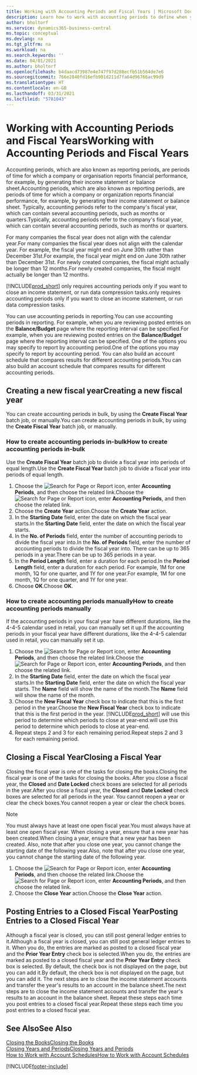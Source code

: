 ```yaml
---
title: Working with Accounting Periods and Fiscal Years | Microsoft Docs
description: Learn how to work with accounting periods to define when your company reports financial performance.
author: bholtorf
ms.service: dynamics365-business-central
ms.topic: conceptual
ms.devlang: na
ms.tgt_pltfrm: na
ms.workload: na
ms.search.keywords: ''
ms.date: 04/01/2021
ms.author: bholtorf
ms.openlocfilehash: b4daacd73987e4e747f97d288ecfb51b564de7e6
ms.sourcegitcommit: 766e2840fd16efb901d211d7fa64d96766ac99d9
ms.translationtype: HT
ms.contentlocale: en-GB
ms.lasthandoff: 03/31/2021
ms.locfileid: "5781043"
---
```

# <a name="working-with-accounting-periods-and-fiscal-years"></a><span data-ttu-id="75e2b-103">Working with Accounting Periods and Fiscal Years</span><span class="sxs-lookup"><span data-stu-id="75e2b-103">Working with Accounting Periods and Fiscal Years</span></span>

<span data-ttu-id="75e2b-104">Accounting periods, which are also known as reporting periods, are periods of time for which a company or organisation reports financial performance, for example, by generating their income statement or balance sheet.</span><span class="sxs-lookup"><span data-stu-id="75e2b-104">Accounting periods, which are also known as reporting periods, are periods of time for which a company or organization reports financial performance, for example, by generating their income statement or balance sheet.</span></span> <span data-ttu-id="75e2b-105">Typically, accounting periods refer to the company's fiscal year, which can contain several accounting periods, such as months or quarters.</span><span class="sxs-lookup"><span data-stu-id="75e2b-105">Typically, accounting periods refer to the company's fiscal year, which can contain several accounting periods, such as months or quarters.</span></span>

<span data-ttu-id="75e2b-106">For many companies the fiscal year does not align with the calendar year.</span><span class="sxs-lookup"><span data-stu-id="75e2b-106">For many companies the fiscal year does not align with the calendar year.</span></span> <span data-ttu-id="75e2b-107">For example, the fiscal year might end on June 30th rather than December 31st.</span><span class="sxs-lookup"><span data-stu-id="75e2b-107">For example, the fiscal year might end on June 30th rather than December 31st.</span></span> <span data-ttu-id="75e2b-108">For newly created companies, the fiscal might actually be longer than 12 months.</span><span class="sxs-lookup"><span data-stu-id="75e2b-108">For newly created companies, the fiscal might actually be longer than 12 months.</span></span>  

[!INCLUDE[prod_short](includes/prod_short.md)] <span data-ttu-id="75e2b-109">only requires accounting periods only if you want to close an income statement, or run data compression tasks.</span><span class="sxs-lookup"><span data-stu-id="75e2b-109">only requires accounting periods only if you want to close an income statement, or run data compression tasks.</span></span> 

<span data-ttu-id="75e2b-110">You can use accounting periods in reporting.</span><span class="sxs-lookup"><span data-stu-id="75e2b-110">You can use accounting periods in reporting.</span></span> <span data-ttu-id="75e2b-111">For example, when you are reviewing posted entries on the **Balance/Budget** page where the reporting interval can be specified.</span><span class="sxs-lookup"><span data-stu-id="75e2b-111">For example, when you are reviewing posted entries on the **Balance/Budget** page where the reporting interval can be specified.</span></span> <span data-ttu-id="75e2b-112">One of the options you may specify to report by accounting period.</span><span class="sxs-lookup"><span data-stu-id="75e2b-112">One of the options you may specify to report by accounting period.</span></span> <span data-ttu-id="75e2b-113">You can also build an account schedule that compares results for different accounting periods.</span><span class="sxs-lookup"><span data-stu-id="75e2b-113">You can also build an account schedule that compares results for different accounting periods.</span></span>

## <a name="creating-a-new-fiscal-year"></a><span data-ttu-id="75e2b-114">Creating a new fiscal year</span><span class="sxs-lookup"><span data-stu-id="75e2b-114">Creating a new fiscal year</span></span>

<span data-ttu-id="75e2b-115">You can create accounting periods in bulk, by using the **Create Fiscal Year** batch job, or manually.</span><span class="sxs-lookup"><span data-stu-id="75e2b-115">You can create accounting periods in bulk, by using the **Create Fiscal Year** batch job, or manually.</span></span>

### <a name="how-to-create-accounting-periods-in-bulk"></a><span data-ttu-id="75e2b-116">How to create accounting periods in-bulk</span><span class="sxs-lookup"><span data-stu-id="75e2b-116">How to create accounting periods in-bulk</span></span>

<span data-ttu-id="75e2b-117">Use the **Create Fiscal Year** batch job to divide a fiscal year into periods of equal length.</span><span class="sxs-lookup"><span data-stu-id="75e2b-117">Use the **Create Fiscal Year** batch job to divide a fiscal year into periods of equal length.</span></span>  

1. <span data-ttu-id="75e2b-118">Choose the ![Search for Page or Report](media/ui-search/search_small.png "Search for Page or Report icon") icon, enter **Accounting Periods**, and then choose the related link.</span><span class="sxs-lookup"><span data-stu-id="75e2b-118">Choose the ![Search for Page or Report](media/ui-search/search_small.png "Search for Page or Report icon") icon, enter **Accounting Periods**, and then choose the related link.</span></span>  
2. <span data-ttu-id="75e2b-119">Choose the **Create Year** action.</span><span class="sxs-lookup"><span data-stu-id="75e2b-119">Choose the **Create Year** action.</span></span>  <!--What about the Scheduling option? Should we mention that? There's also the Report Output Type field...-->
3. <span data-ttu-id="75e2b-120">In the **Starting Date** field, enter the date on which the fiscal year starts.</span><span class="sxs-lookup"><span data-stu-id="75e2b-120">In the **Starting Date** field, enter the date on which the fiscal year starts.</span></span>  
4. <span data-ttu-id="75e2b-121">In the **No. of Periods** field, enter the number of accounting periods to divide the fiscal year into.</span><span class="sxs-lookup"><span data-stu-id="75e2b-121">In the **No. of Periods** field, enter the number of accounting periods to divide the fiscal year into.</span></span> <span data-ttu-id="75e2b-122">There can be up to 365 periods in a year.</span><span class="sxs-lookup"><span data-stu-id="75e2b-122">There can be up to 365 periods in a year.</span></span>  
5. <span data-ttu-id="75e2b-123">In the **Period Length** field, enter a duration for each period.</span><span class="sxs-lookup"><span data-stu-id="75e2b-123">In the **Period Length** field, enter a duration for each period.</span></span> <span data-ttu-id="75e2b-124">For example, 1M for one month, 1Q for one quarter, and 1Y for one year.</span><span class="sxs-lookup"><span data-stu-id="75e2b-124">For example, 1M for one month, 1Q for one quarter, and 1Y for one year.</span></span>  
6. <span data-ttu-id="75e2b-125">Choose **OK**.</span><span class="sxs-lookup"><span data-stu-id="75e2b-125">Choose **OK**.</span></span>  

### <a name="how-to-create-accounting-periods-manually"></a><span data-ttu-id="75e2b-126">How to create accounting periods manually</span><span class="sxs-lookup"><span data-stu-id="75e2b-126">How to create accounting periods manually</span></span>

<span data-ttu-id="75e2b-127">If the accounting periods in your fiscal year have different durations, like the 4-4-5 calendar used in retail, you can manually set it up.</span><span class="sxs-lookup"><span data-stu-id="75e2b-127">If the accounting periods in your fiscal year have different durations, like the 4-4-5 calendar used in retail, you can manually set it up.</span></span>  
  
1. <span data-ttu-id="75e2b-128">Choose the ![Search for Page or Report](media/ui-search/search_small.png "Search for Page or Report icon") icon, enter **Accounting Periods**, and then choose the related link.</span><span class="sxs-lookup"><span data-stu-id="75e2b-128">Choose the ![Search for Page or Report](media/ui-search/search_small.png "Search for Page or Report icon") icon, enter **Accounting Periods**, and then choose the related link.</span></span>  
2. <span data-ttu-id="75e2b-129">In the **Starting Date** field, enter the date on which the fiscal year starts.</span><span class="sxs-lookup"><span data-stu-id="75e2b-129">In the **Starting Date** field, enter the date on which the fiscal year starts.</span></span> <span data-ttu-id="75e2b-130">The **Name** field will show the name of the month.</span><span class="sxs-lookup"><span data-stu-id="75e2b-130">The **Name** field will show the name of the month.</span></span>  
3. <span data-ttu-id="75e2b-131">Choose the **New Fiscal Year** check box to indicate that this is the first period in the year.</span><span class="sxs-lookup"><span data-stu-id="75e2b-131">Choose the **New Fiscal Year** check box to indicate that this is the first period in the year.</span></span> [!INCLUDE[prod_short](includes/prod_short.md)] <span data-ttu-id="75e2b-132">will use this period to determine which periods to close at year-end.</span><span class="sxs-lookup"><span data-stu-id="75e2b-132">will use this period to determine which periods to close at year-end.</span></span>
4. <span data-ttu-id="75e2b-133">Repeat steps 2 and 3 for each remaining period.</span><span class="sxs-lookup"><span data-stu-id="75e2b-133">Repeat steps 2 and 3 for each remaining period.</span></span>  

## <a name="closing-a-fiscal-year"></a><span data-ttu-id="75e2b-134">Closing a Fiscal Year</span><span class="sxs-lookup"><span data-stu-id="75e2b-134">Closing a Fiscal Year</span></span>

<span data-ttu-id="75e2b-135">Closing the fiscal year is one of the tasks for closing the books.</span><span class="sxs-lookup"><span data-stu-id="75e2b-135">Closing the fiscal year is one of the tasks for closing the books.</span></span> <span data-ttu-id="75e2b-136">After you close a fiscal year, the **Closed** and **Date Locked** check boxes are selected for all periods in the year.</span><span class="sxs-lookup"><span data-stu-id="75e2b-136">After you close a fiscal year, the **Closed** and **Date Locked** check boxes are selected for all periods in the year.</span></span> <span data-ttu-id="75e2b-137">You cannot reopen a year or clear the check boxes.</span><span class="sxs-lookup"><span data-stu-id="75e2b-137">You cannot reopen a year or clear the check boxes.</span></span>

> [!NOTE]  
> <span data-ttu-id="75e2b-138">You must always have at least one open fiscal year.</span><span class="sxs-lookup"><span data-stu-id="75e2b-138">You must always have at least one open fiscal year.</span></span> <span data-ttu-id="75e2b-139">When closing a year, ensure that a new year has been created.</span><span class="sxs-lookup"><span data-stu-id="75e2b-139">When closing a year, ensure that a new year has been created.</span></span> <span data-ttu-id="75e2b-140">Also, note that after you close one year, you cannot change the starting date of the following year.</span><span class="sxs-lookup"><span data-stu-id="75e2b-140">Also, note that after you close one year, you cannot change the starting date of the following year.</span></span>

1. <span data-ttu-id="75e2b-141">Choose the ![Search for Page or Report](media/ui-search/search_small.png "Search for Page or Report icon") icon, enter **Accounting Periods**, and then choose the related link.</span><span class="sxs-lookup"><span data-stu-id="75e2b-141">Choose the ![Search for Page or Report](media/ui-search/search_small.png "Search for Page or Report icon") icon, enter **Accounting Periods**, and then choose the related link.</span></span>  
2. <span data-ttu-id="75e2b-142">Choose the **Close Year** action.</span><span class="sxs-lookup"><span data-stu-id="75e2b-142">Choose the **Close Year** action.</span></span>  

## <a name="posting-entries-to-a-closed-fiscal-year"></a><span data-ttu-id="75e2b-143">Posting Entries to a Closed Fiscal Year</span><span class="sxs-lookup"><span data-stu-id="75e2b-143">Posting Entries to a Closed Fiscal Year</span></span>

<span data-ttu-id="75e2b-144">Although a fiscal year is closed, you can still post general ledger entries to it.</span><span class="sxs-lookup"><span data-stu-id="75e2b-144">Although a fiscal year is closed, you can still post general ledger entries to it.</span></span> <span data-ttu-id="75e2b-145">When you do, the entries are marked as posted to a closed fiscal year and the **Prior Year Entry** check box is selected.</span><span class="sxs-lookup"><span data-stu-id="75e2b-145">When you do, the entries are marked as posted to a closed fiscal year and the **Prior Year Entry** check box is selected.</span></span> <span data-ttu-id="75e2b-146">By default, the check box is not displayed on the page, but you can add it.</span><span class="sxs-lookup"><span data-stu-id="75e2b-146">By default, the check box is not displayed on the page, but you can add it.</span></span> <span data-ttu-id="75e2b-147">The next steps are to close the income statement accounts and transfer the year's results to an account in the balance sheet.</span><span class="sxs-lookup"><span data-stu-id="75e2b-147">The next steps are to close the income statement accounts and transfer the year's results to an account in the balance sheet.</span></span> <span data-ttu-id="75e2b-148">Repeat these steps each time you post entries to a closed fiscal year.</span><span class="sxs-lookup"><span data-stu-id="75e2b-148">Repeat these steps each time you post entries to a closed fiscal year.</span></span>

## <a name="see-also"></a><span data-ttu-id="75e2b-149">See Also</span><span class="sxs-lookup"><span data-stu-id="75e2b-149">See Also</span></span>

[<span data-ttu-id="75e2b-150">Closing the Books</span><span class="sxs-lookup"><span data-stu-id="75e2b-150">Closing the Books</span></span>](year-close-books.md)  
[<span data-ttu-id="75e2b-151">Closing Years and Periods</span><span class="sxs-lookup"><span data-stu-id="75e2b-151">Closing Years and Periods</span></span>](year-close-years-periods.md)  
[<span data-ttu-id="75e2b-152">How to Work with Account Schedules</span><span class="sxs-lookup"><span data-stu-id="75e2b-152">How to Work with Account Schedules</span></span>](bi-how-work-account-schedule.md)  


[!INCLUDE[footer-include](includes/footer-banner.md)]